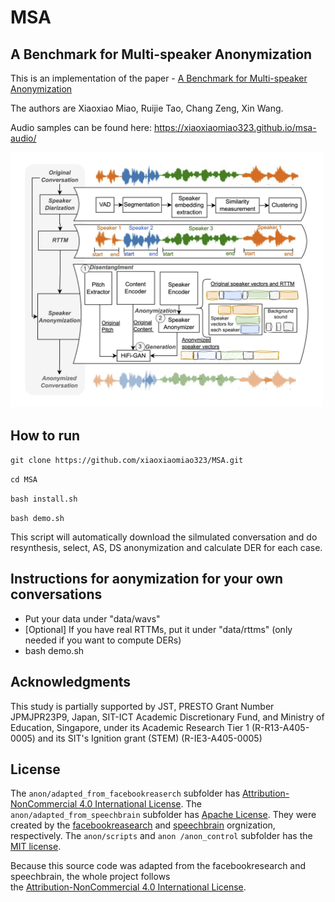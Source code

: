 # MSA

## A Benchmark for Multi-speaker Anonymization 

This is an implementation of the paper - [A Benchmark for Multi-speaker Anonymization](http://arxiv.org/abs/2407.05608)

The authors are Xiaoxiao Miao, Ruijie Tao, Chang Zeng, Xin Wang.


Audio samples can be found here: https://xiaoxiaomiao323.github.io/msa-audio/

<img src="msa.png" alt="Image" width="500"/>


## How to run

`git clone https://github.com/xiaoxiaomiao323/MSA.git`

`cd MSA`

`bash install.sh`

`bash demo.sh`

This script will automatically download the silmulated conversation and do resynthesis, select, AS, DS anonymization and calculate DER for each case.

## Instructions for aonymization for your own conversations

* Put your data under "data/wavs"
* [Optional] If you have real RTTMs, put it under "data/rttms" (only needed if you want to compute DERs)
* bash demo.sh 


## Acknowledgments
This study is partially supported by JST, PRESTO Grant Number JPMJPR23P9, Japan, SIT-ICT Academic Discretionary Fund, and Ministry of Education, Singapore, under its Academic Research Tier 1 (R-R13-A405-0005) and its SIT's Ignition grant (STEM) (R-IE3-A405-0005)
## License

The `anon/adapted_from_facebookreaserch` subfolder has [Attribution-NonCommercial 4.0 International License](https://github.com/xiaoxiaomiao323/MSA/blob/main/anon/adapted_from_facebookresearch/LICENSE). The `anon/adapted_from_speechbrain` subfolder has [Apache License](https://github.com/xiaoxiaomiao323/MSA/blob/main/anon/adapted_from_speechbrain/LICENSE). They were created by the [facebookreasearch](https://github.com/facebookresearch/speech-resynthesis/blob/main) and [speechbrain](https://github.com/speechbrain/speechbrain) orgnization, respectively. The `anon/scripts` and `anon
/anon_control` subfolder has the [MIT license](https://github.com/nii-yamagishilab/SSL-SAS/blob/main/scripts/LICENSE).

Because this source code was adapted from the facebookresearch and speechbrain, the whole project follows  
the [Attribution-NonCommercial 4.0 International License](https://github.com/nii-yamagishilab/SSL-SAS/blob/main/adapted_from_facebookresearch/LICENSE).


